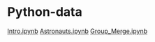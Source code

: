 # Python-data
[Intro.ipynb](Intro.ipynb)
[Astronauts.ipynb](Astronauts.ipynb)
[Group_Merge.ipynb](Group_Merge.ipynb)
